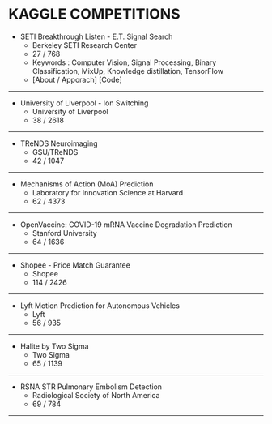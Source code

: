 # KAGGLE COMPETITIONS

- SETI Breakthrough Listen - E.T. Signal Search
    - Berkeley SETI Research Center
    - 27 / 768 
    - Keywords : Computer Vision, Signal Processing, Binary Classification, MixUp, Knowledge distillation, TensorFlow
    - [About / Apporach] [Code]

---

- University of Liverpool - Ion Switching
    - University of Liverpool
    - 38 / 2618
 
---

- TReNDS Neuroimaging
    - GSU/TReNDS
    - 42 / 1047
    
---

- Mechanisms of Action (MoA) Prediction
    - Laboratory for Innovation Science at Harvard
    - 62 / 4373

---

- OpenVaccine: COVID-19 mRNA Vaccine Degradation Prediction
    - Stanford University
    - 64 / 1636
    
---

- Shopee - Price Match Guarantee
    - Shopee
    - 114 / 2426 

---

- Lyft Motion Prediction for Autonomous Vehicles
    - Lyft
    - 56 / 935

---

- Halite by Two Sigma
    - Two Sigma
    - 65 / 1139 

---

- RSNA STR Pulmonary Embolism Detection
    - Radiological Society of North America
    - 69 / 784

---
